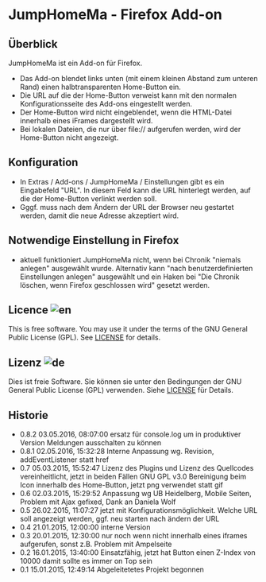 # JumpHomeMa - Firefox Add-on

## Überblick

JumpHomeMa ist ein Add-on für Firefox.

- Das Add-on blendet links unten (mit einem kleinen Abstand zum unteren Rand) einen halbtransparenten Home-Button ein.
- Die URL auf die der Home-Button verweist kann mit den normalen Konfigurationsseite des Add-ons eingestellt werden.
- Der Home-Button wird nicht eingeblendet, wenn die HTML-Datei innerhalb eines iFrames dargestellt wird.
- Bei lokalen Dateien, die nur über file:// aufgerufen werden, wird der Home-Button nicht angezeigt.

## Konfiguration

- In Extras / Add-ons / JumpHomeMa / Einstellungen gibt es ein Eingabefeld "URL". In diesem Feld kann die URL hinterlegt werden, auf die der Home-Button verlinkt werden soll.
- Gggf. muss nach dem Ändern der URL der Browser neu gestartet werden, damit die neue Adresse akzeptiert wird.

## Notwendige Einstellung in Firefox

- aktuell funktioniert JumpHomeMa nicht, wenn bei Chronik "niemals anlegen" ausgewählt wurde.
  Alternativ kann "nach benutzerdefinierten Einstellungen anlegen" ausgewählt und ein Haken bei
  "Die Chronik löschen, wenn Firefox geschlossen wird" gesetzt werden.

## Licence  ![en](http://bib.uni-mannheim.de/fileadmin/scripts/flag_en.jpeg)

This is free software. You may use it under the terms of the GNU General Public License (GPL). See [LICENSE](LICENSE) for details.

## Lizenz  ![de](http://bib.uni-mannheim.de/fileadmin/scripts/flag_de.jpeg)

Dies ist freie Software. Sie können sie unter den Bedingungen der GNU General Public License (GPL) verwenden. Siehe [LICENSE](LICENSE) für Details.

## Historie

- 0.8.2 03.05.2016, 08:07:00  ersatz für console.log um in produktiver Version Meldungen ausschalten zu können
- 0.8.1 02.05.2016, 15:32:28  Interne Anpassung wg. Revision, addEventListener statt href
- 0.7   05.03.2015, 15:52:47  Lizenz des Plugins und Lizenz des Quellcodes vereinheitlicht, jetzt in beiden Fällen GNU GPL v3.0
                            Bereinigung beim Icon innerhalb des Home-Button, jetzt png verwendet statt gif
- 0.6   02.03.2015, 15:29:52  Anpassung wg UB Heidelberg, Mobile Seiten, Problem mit Ajax gefixed, Dank an Daniela Wolf
- 0.5   26.02.2015, 11:07:27  jetzt mit Konfigurationsmöglichkeit. Welche URL soll angezeigt werden, ggf. neu starten nach ändern der URL
- 0.4   21.01.2015, 12:00:00  interne Version
- 0.3   20.01.2015, 12:30:00  nur noch wenn nicht innerhalb eines iframes aufgerufen, sonst z.B. Problem mit Ampelseite
- 0.2   16.01.2015, 13:40:00  Einsatzfähig, jetzt hat Button einen Z-Index von 10000 damit sollte es immer on Top sein
- 0.1   15.01.2015, 12:49:14  Abgeleitetetes Projekt begonnen
